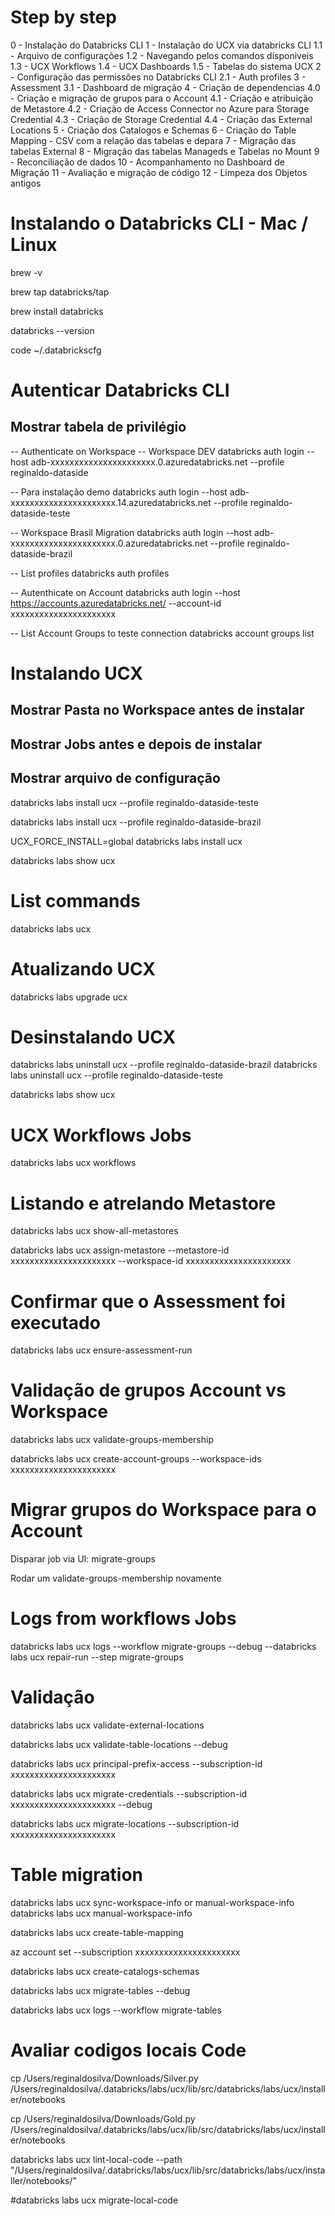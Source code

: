 # Step by step
0 - Instalação do Databricks CLI
1 - Instalação do UCX via databricks CLI 
1.1 - Arquivo de configurações
1.2 - Navegando pelos comandos disponiveis
1.3 - UCX Workflows
1.4 - UCX Dashboards
1.5 - Tabelas do sistema UCX
2 - Configuração das permissões no Databricks CLI
2.1 - Auth profiles
3 - Assessment
3.1 - Dashboard de migração
4 - Criação de dependencias
4.0 - Criação e migração de grupos para o Account
4.1 - Criação e atribuição de Metastore
4.2 - Criação de Access Connector no Azure para Storage Credential
4.3 - Criação de Storage Credential
4.4 - Criação das External Locations
5 - Criação dos Catalogos e Schemas
6 - Criação do Table Mapping - CSV com a relação das tabelas e depara
7 - Migração das tabelas External 
8 - Migração das tabelas Manageds e Tabelas no Mount
9 - Reconciliação de dados
10 - Acompanhamento no Dashboard de Migração
11 - Avaliação e migração de código
12 - Limpeza dos Objetos antigos

# Instalando o Databricks CLI - Mac /  Linux
brew -v

brew tap databricks/tap

brew install databricks

databricks --version

code  ~/.databrickscfg    

# Autenticar Databricks CLI
## Mostrar tabela de privilégio
-- Authenticate on Workspace
-- Workspace DEV
databricks auth login --host adb-xxxxxxxxxxxxxxxxxxxxxx.0.azuredatabricks.net --profile reginaldo-dataside

-- Para instalação demo
databricks auth login --host adb-xxxxxxxxxxxxxxxxxxxxxx.14.azuredatabricks.net --profile reginaldo-dataside-teste

-- Workspace Brasil Migration
databricks auth login --host adb-xxxxxxxxxxxxxxxxxxxxxx.0.azuredatabricks.net --profile reginaldo-dataside-brazil

-- List profiles
databricks auth profiles

-- Autenthicate on Account
databricks auth login --host https://accounts.azuredatabricks.net/ --account-id xxxxxxxxxxxxxxxxxxxxxx

-- List Account Groups to teste connection
databricks account groups list

# Instalando UCX
## Mostrar Pasta no Workspace antes de instalar
## Mostrar Jobs antes e depois de instalar
## Mostrar arquivo de configuração
databricks labs install ucx --profile reginaldo-dataside-teste

databricks labs install ucx --profile reginaldo-dataside-brazil

UCX_FORCE_INSTALL=global databricks labs install ucx

databricks labs show ucx

# List commands
databricks labs ucx

# Atualizando UCX
databricks labs upgrade ucx

# Desinstalando UCX
databricks labs uninstall ucx --profile reginaldo-dataside-brazil
databricks labs uninstall ucx --profile reginaldo-dataside-teste

databricks labs show ucx

# UCX Workflows Jobs
databricks labs ucx workflows

# Listando e atrelando Metastore
databricks labs ucx show-all-metastores

databricks labs ucx assign-metastore --metastore-id xxxxxxxxxxxxxxxxxxxxxx --workspace-id xxxxxxxxxxxxxxxxxxxxxx

# Confirmar que o Assessment foi executado
databricks labs ucx ensure-assessment-run

# Validação de grupos Account vs Workspace
databricks labs ucx validate-groups-membership

databricks labs ucx create-account-groups --workspace-ids xxxxxxxxxxxxxxxxxxxxxx

# Migrar grupos do Workspace para o Account
Disparar job via UI: migrate-groups

Rodar um validate-groups-membership novamente

# Logs from workflows Jobs
databricks labs ucx logs --workflow migrate-groups --debug
--databricks labs ucx repair-run --step migrate-groups

# Validação 
databricks labs ucx validate-external-locations

databricks labs ucx validate-table-locations --debug

databricks labs ucx principal-prefix-access --subscription-id xxxxxxxxxxxxxxxxxxxxxx

databricks labs ucx migrate-credentials --subscription-id xxxxxxxxxxxxxxxxxxxxxx --debug

databricks labs ucx migrate-locations --subscription-id xxxxxxxxxxxxxxxxxxxxxx

# Table migration
databricks labs ucx sync-workspace-info or manual-workspace-info
databricks labs ucx manual-workspace-info

databricks labs ucx create-table-mapping

az account set --subscription xxxxxxxxxxxxxxxxxxxxxx

databricks labs ucx create-catalogs-schemas

databricks labs ucx migrate-tables --debug

databricks labs ucx logs --workflow migrate-tables 

# Avaliar codigos locais Code
cp /Users/reginaldosilva/Downloads/Silver.py /Users/reginaldosilva/.databricks/labs/ucx/lib/src/databricks/labs/ucx/installer/notebooks

cp /Users/reginaldosilva/Downloads/Gold.py /Users/reginaldosilva/.databricks/labs/ucx/lib/src/databricks/labs/ucx/installer/notebooks

databricks labs ucx lint-local-code --path "/Users/reginaldosilva/.databricks/labs/ucx/lib/src/databricks/labs/ucx/installer/notebooks/" 

#databricks labs ucx migrate-local-code
